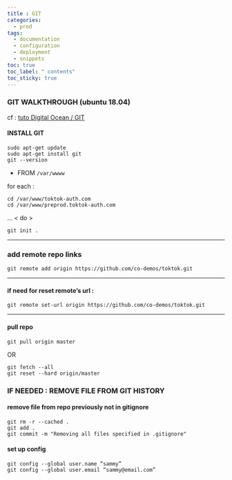 ```yaml
---
title : GIT
categories:
  - prod
tags:
  - documentation
  - configuration
  - deployment
  - snippets
toc: true
toc_label: " contents"
toc_sticky: true
---
```


### GIT WALKTHROUGH (ubuntu 18.04)
cf : [tuto Digital Ocean / GIT](https://www.digitalocean.com/community/tutorials/how-to-install-git-on-ubuntu-18-04)

#### INSTALL GIT 

```
sudo apt-get update
sudo apt-get install git
git --version
```

- FROM `/var/wwww` 

for each : 
```
cd /var/www/toktok-auth.com
cd /var/www/preprod.toktok-auth.com
```
…
< do >
```
git init . 
```
----------------

### add remote repo links 
```
git remote add origin https://github.com/co-demos/toktok.git
```

-------------

#### if need for reset remote’s url : 
```
git remote set-url origin https://github.com/co-demos/toktok.git
```

------------

#### pull repo 

```
git pull origin master
```

OR 

```
git fetch --all
git reset --hard origin/master
```

### IF NEEDED : REMOVE FILE FROM GIT HISTORY

#### remove file from repo previously not in gitignore 
```
git rm -r --cached .
git add .
git commit -m "Removing all files specified in .gitignore"
```

#### set up config 
```
git config --global user.name “sammy”
git config --global user.email “sammy@email.com”
```